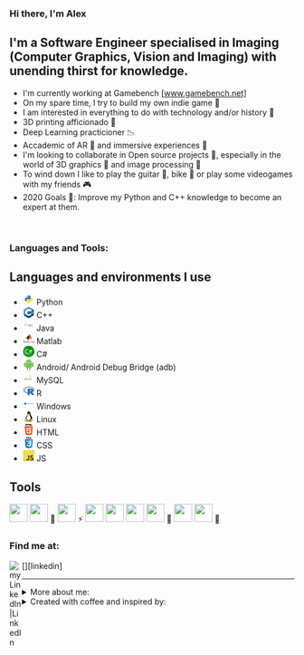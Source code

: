 ### Hi there, I'm Alex

## I'm a Software Engineer specialised in Imaging (Computer Graphics, Vision and Imaging) with unending thirst for knowledge.
- I'm currently working at Gamebench [www.gamebench.net]
- On my spare time, I try to build my own indie game 🌟
- I am interested in everything to do with technology and/or history 🏰
- 3D printing afficionado 🚀
- Deep Learning practicioner 📉
- Accademic of AR 🤳 and immersive experiences 👾
- I'm looking to collaborate in Open source projects 📑, especially in the world of 3D graphics 📐 and image processing 📸
- To wind down I like to play the guitar 🎸, bike 🚴 or play some videogames with my friends 🎮
- 2020 Goals 🥅: Improve my Python and C++ knowledge to become an expert at them.

<br/>

### Languages and Tools:

## Languages and environments I use
- <code><img height="20" src="https://raw.githubusercontent.com/github/explore/80688e429a7d4ef2fca1e82350fe8e3517d3494d/topics/python/python.png"></code> Python
- <code><img height="20" src="https://raw.githubusercontent.com/github/explore/80688e429a7d4ef2fca1e82350fe8e3517d3494d/topics/cpp/cpp.png"></code> C++
- <code><img height="20" src="https://raw.githubusercontent.com/github/explore/80688e429a7d4ef2fca1e82350fe8e3517d3494d/topics/java/java.png"></code> Java
- <code><img height="20" src="https://raw.githubusercontent.com/github/explore/80688e429a7d4ef2fca1e82350fe8e3517d3494d/topics/matlab/matlab.png"></code> Matlab
- <code><img height="20" src="https://raw.githubusercontent.com/github/explore/80688e429a7d4ef2fca1e82350fe8e3517d3494d/topics/csharp/csharp.png"></code> C# 
- <code><img height="20" src="https://raw.githubusercontent.com/github/explore/80688e429a7d4ef2fca1e82350fe8e3517d3494d/topics/android/android.png"></code> Android/ Android Debug Bridge (adb)
- <code><img height="20" src="https://raw.githubusercontent.com/github/explore/80688e429a7d4ef2fca1e82350fe8e3517d3494d/topics/mysql/mysql.png"></code> MySQL
- <code><img height="20" src="https://raw.githubusercontent.com/github/explore/80688e429a7d4ef2fca1e82350fe8e3517d3494d/topics/r/r.png"></code> R
- <code><img height="20" src="https://raw.githubusercontent.com/github/explore/80688e429a7d4ef2fca1e82350fe8e3517d3494d/topics/windows/windows.png"></code> Windows
- <code><img height="20" src="https://raw.githubusercontent.com/github/explore/80688e429a7d4ef2fca1e82350fe8e3517d3494d/topics/linux/linux.png"></code> Linux
- <code><img height="20" src="https://raw.githubusercontent.com/github/explore/80688e429a7d4ef2fca1e82350fe8e3517d3494d/topics/html/html.png"></code> HTML
- <code><img height="20" src="https://raw.githubusercontent.com/github/explore/80688e429a7d4ef2fca1e82350fe8e3517d3494d/topics/css/css.png"></code> CSS
- <code><img height="20" src="https://raw.githubusercontent.com/github/explore/80688e429a7d4ef2fca1e82350fe8e3517d3494d/topics/javascript/javascript.png"></code> JS


## Tools
<img height="32" width="32" src="https://cdn.jsdelivr.net/npm/simple-icons@v4/icons/github.svg" />
<img height="32" width="32" src="https://cdn.jsdelivr.net/npm/simple-icons@v4/icons/blender.svg" /> 🤗
<img height="32" width="32" src="https://cdn.jsdelivr.net/npm/simple-icons@v4/icons/pycharm.svg" /> ⚡
<img height="32" width="32" src="https://cdn.jsdelivr.net/npm/simple-icons@v4/icons/jupyter.svg" />
<img height="32" width="32" src="https://cdn.jsdelivr.net/npm/simple-icons@v4/icons/unity.svg" />
<img height="32" width="32" src="https://cdn.jsdelivr.net/npm/simple-icons@v4/icons/godot.svg" />
<img height="32" width="32" src="https://cdn.jsdelivr.net/npm/simple-icons@v4/icons/visualstudio.svg" /> 🤬
<img height="32" width="32" src="https://cdn.jsdelivr.net/npm/simple-icons@v4/icons/visualstudiocode.svg" />
<img height="32" width="32" src="https://cdn.jsdelivr.net/npm/simple-icons@v4/icons/gimp.svg" />
🤷
<br/>

### Find me at:
[<img align="left" alt="my LinkedIn |LinkedIn" width="22px" src="https:://cdn.jsdelivr.net/npm/simple-icons@v3/icons/linkedin.svg" />][linkedin]

---
<!-- This is commented -->
<!--<img align="left" alt = "my Github Stats" src="https://github-readme-stats.vercel.app/api?username=LexRillo&show_icons=true&hide_border=true&hide=stars&count_private=true" />

<br/>

[linkedin]: the page-->

<details><summary> More about me:</summary>
- DotA 2 player active since 2013
</details>

<details><summary> Created with coffee and inspired by:</summary>
	https://www.youtube.com/watch?v=ECuqb5Tv9qI
	https://www.youtube.com/watch?v=n6d4KHSKqGk 
</details>